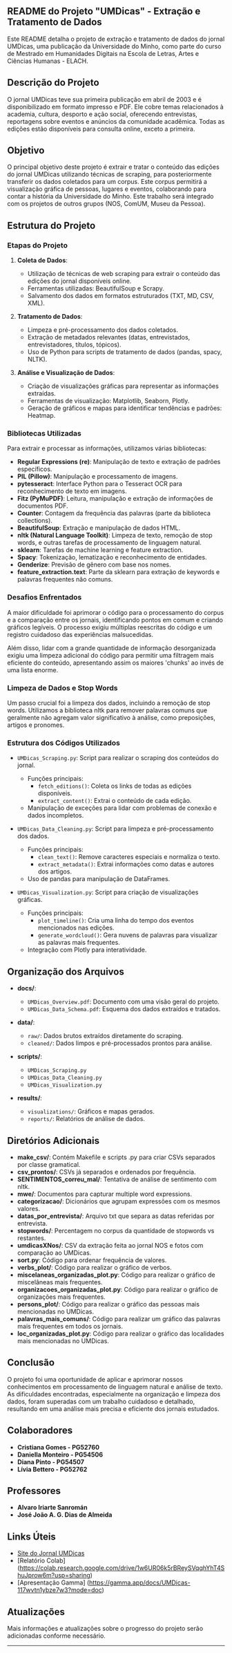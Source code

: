 ## README do Projeto "UMDicas" - Extração e Tratamento de Dados

Este README detalha o projeto de extração e tratamento de dados do jornal UMDicas, uma publicação da Universidade do Minho, como parte do curso de Mestrado em Humanidades Digitais na Escola de Letras, Artes e Ciências Humanas - ELACH.

## Descrição do Projeto

O jornal UMDicas teve sua primeira publicação em abril de 2003 e é disponibilizado em formato impresso e PDF. Ele cobre temas relacionados à academia, cultura, desporto e ação social, oferecendo entrevistas, reportagens sobre eventos e anúncios da comunidade acadêmica. Todas as edições estão disponíveis para consulta online, exceto a primeira.

## Objetivo

O principal objetivo deste projeto é extrair e tratar o conteúdo das edições do jornal UMDicas utilizando técnicas de scraping, para posteriormente transferir os dados coletados para um corpus. Este corpus permitirá a visualização gráfica de pessoas, lugares e eventos, colaborando para contar a história da Universidade do Minho. Este trabalho será integrado com os projetos de outros grupos (NOS, ComUM, Museu da Pessoa).

## Estrutura do Projeto

### Etapas do Projeto

1. **Coleta de Dados**:
   - Utilização de técnicas de web scraping para extrair o conteúdo das edições do jornal disponíveis online.
   - Ferramentas utilizadas: BeautifulSoup e Scrapy.
   - Salvamento dos dados em formatos estruturados (TXT, MD, CSV, XML).

2. **Tratamento de Dados**:
   - Limpeza e pré-processamento dos dados coletados.
   - Extração de metadados relevantes (datas, entrevistados, entrevistadores, títulos, tópicos).
   - Uso de Python para scripts de tratamento de dados (pandas, spacy, NLTK).

3. **Análise e Visualização de Dados**:
   - Criação de visualizações gráficas para representar as informações extraídas.
   - Ferramentas de visualização: Matplotlib, Seaborn, Plotly.
   - Geração de gráficos e mapas para identificar tendências e padrões: Heatmap.

### Bibliotecas Utilizadas

Para extrair e processar as informações, utilizamos várias bibliotecas:

- **Regular Expressions (re)**: Manipulação de texto e extração de padrões específicos.
- **PIL (Pillow)**: Manipulação e processamento de imagens.
- **pytesseract**: Interface Python para o Tesseract OCR para reconhecimento de texto em imagens.
- **Fitz (PyMuPDF)**: Leitura, manipulação e extração de informações de documentos PDF.
- **Counter**: Contagem da frequência das palavras (parte da biblioteca collections).
- **BeautifulSoup**: Extração e manipulação de dados HTML.
- **nltk (Natural Language Toolkit)**: Limpeza de texto, remoção de stop words, e outras tarefas de processamento de linguagem natural.
- **sklearn**: Tarefas de machine learning e feature extraction.
- **Spacy**: Tokenização, lematização e reconhecimento de entidades.
- **Genderize**: Previsão de gênero com base nos nomes.
- **feature_extraction.text**: Parte da sklearn para extração de keywords e palavras frequentes não comuns.

### Desafios Enfrentados

A maior dificuldade foi aprimorar o código para o processamento do corpus e a comparação entre os jornais, identificando pontos em comum e criando gráficos legíveis. O processo exigiu múltiplas reescritas do código e um registro cuidadoso das experiências malsucedidas.

Além disso, lidar com a grande quantidade de informação desorganizada exigiu uma limpeza adicional do código para permitir uma filtragem mais eficiente do conteúdo, apresentando assim os maiores 'chunks' ao invés de uma lista enorme.

### Limpeza de Dados e Stop Words

Um passo crucial foi a limpeza dos dados, incluindo a remoção de stop words. Utilizamos a biblioteca nltk para remover palavras comuns que geralmente não agregam valor significativo à análise, como preposições, artigos e pronomes.

### Estrutura dos Códigos Utilizados

- `UMDicas_Scraping.py`: Script para realizar o scraping dos conteúdos do jornal.
  - Funções principais:
    - `fetch_editions()`: Coleta os links de todas as edições disponíveis.
    - `extract_content()`: Extrai o conteúdo de cada edição.
  - Manipulação de exceções para lidar com problemas de conexão e dados incompletos.

- `UMDicas_Data_Cleaning.py`: Script para limpeza e pré-processamento dos dados.
  - Funções principais:
    - `clean_text()`: Remove caracteres especiais e normaliza o texto.
    - `extract_metadata()`: Extrai informações como datas e autores dos artigos.
  - Uso de pandas para manipulação de DataFrames.

- `UMDicas_Visualization.py`: Script para criação de visualizações gráficas.
  - Funções principais:
    - `plot_timeline()`: Cria uma linha do tempo dos eventos mencionados nas edições.
    - `generate_wordcloud()`: Gera nuvens de palavras para visualizar as palavras mais frequentes.
  - Integração com Plotly para interatividade.

## Organização dos Arquivos

- **docs/**:
  - `UMDicas_Overview.pdf`: Documento com uma visão geral do projeto.
  - `UMDicas_Data_Schema.pdf`: Esquema dos dados extraídos e tratados.

- **data/**:
  - `raw/`: Dados brutos extraídos diretamente do scraping.
  - `cleaned/`: Dados limpos e pré-processados prontos para análise.

- **scripts/**:
  - `UMDicas_Scraping.py`
  - `UMDicas_Data_Cleaning.py`
  - `UMDicas_Visualization.py`

- **results/**:
  - `visualizations/`: Gráficos e mapas gerados.
  - `reports/`: Relatórios de análise de dados.

## Diretórios Adicionais

- **make_csv/**: Contém Makefile e scripts .py para criar CSVs separados por classe gramatical.
- **csv_prontos/**: CSVs já separados e ordenados por frequência.
- **SENTIMENTOS_correu_mal/**: Tentativa de análise de sentimento com nltk.
- **mwe/**: Documentos para capturar multiple word expressions.
- **categorizacao/**: Dicionários que agrupam expressões com os mesmos valores.
- **datas_por_entrevista/**: Arquivo txt que separa as datas referidas por entrevista.
- **stopwords/**: Percentagem no corpus da quantidade de stopwords vs restantes.
- **umdicasXNos/**: CSV da extração feita ao jornal NOS e fotos com comparação ao UMDicas.
- **sort.py**: Código para ordenar frequência de valores.
- **verbs_plot/**: Código para realizar o gráfico de verbos.
- **miscelaneas_organizadas_plot.py**: Código para realizar o gráfico de miscelâneas mais frequentes.
- **organizacoes_organizadas_plot.py**: Código para realizar o gráfico de organizações mais frequentes.
- **persons_plot/**: Código para realizar o gráfico das pessoas mais mencionadas no UMDicas.
- **palavras_mais_comuns/**: Código para realizar um gráfico das palavras mais frequentes em todos os jornais.
- **loc_organizadas_plot.py**: Código para realizar o gráfico das localidades mais mencionadas no UMDicas.

## Conclusão

O projeto foi uma oportunidade de aplicar e aprimorar nossos conhecimentos em processamento de linguagem natural e análise de texto. As dificuldades encontradas, especialmente na organização e limpeza dos dados, foram superadas com um trabalho cuidadoso e detalhado, resultando em uma análise mais precisa e eficiente dos jornais estudados.

## Colaboradores

- **Cristiana Gomes - PG52760**
- **Daniella Monteiro - PG54506**
- **Diana Pinto - PG54507**
- **Lívia Bettero - PG52762**

## Professores

- **Alvaro Iriarte Sanromán**
- **José João A. G. Dias de Almeida**

## Links Úteis

- [Site do Jornal UMDicas](https://www.sas.uminho.pt/noticias/jornal-umdicas)
- [Relatório Colab] (https://colab.research.google.com/drive/1w6UR06k5rBReySVqqhYhT4ShuJprow6m?usp=sharing)
- [Apresentação Gamma] (https://gamma.app/docs/UMDicas-117wvtn1ybze7w3?mode=doc)

## Atualizações

Mais informações e atualizações sobre o progresso do projeto serão adicionadas conforme necessário.

---

